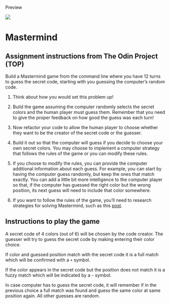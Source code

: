 Preview

<img src="https://github.com/bellitabellota/TOP-Mastermind/blob/main/Mastermind%202.gif" />

# Mastermind

## Assignment instructions from The Odin Project (TOP)

Build a Mastermind game from the command line where you have 12 turns to guess the secret code, starting with you guessing the computer’s random code.

1. Think about how you would set this problem up!

2. Build the game assuming the computer randomly selects the secret colors and the human player must guess them. Remember that you need to give the proper feedback on how good the guess was each turn!

3. Now refactor your code to allow the human player to choose whether they want to be the creator of the secret code or the guesser.

4. Build it out so that the computer will guess if you decide to choose your own secret colors. You may choose to implement a computer strategy that follows the rules of the game or you can modify these rules.

5. If you choose to modify the rules, you can provide the computer additional information about each guess. For example, you can start by having the computer guess randomly, but keep the ones that match exactly. You can add a little bit more intelligence to the computer player so that, if the computer has guessed the right color but the wrong position, its next guess will need to include that color somewhere.

6. If you want to follow the rules of the game, you’ll need to research strategies for solving Mastermind, such as this [post](https://puzzling.stackexchange.com/questions/546/clever-ways-to-solve-mastermind).

## Instructions to play the game

A secret code of 4 colors (out of 6) will be chosen by the code creator. The guesser will try to guess the secret code by making entering their color choice.

If color and guessed position match with the secret code it is a full match which will be confirmed with a `+` symbol.

If the color appears in the secret code but the position does not match it is a fuzzy match which will be indicated by a `~` symbol.

In case computer has to guess the secret code, it will remember if in the previous choice a full match was found and guess the same color at same position again. All other guesses are random.
